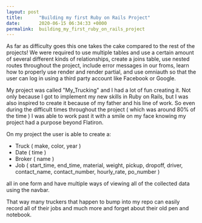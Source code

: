 ```yaml
---
layout: post
title:      "Building my first Ruby on Rails Project"
date:       2020-06-15 06:34:33 +0000
permalink:  building_my_first_ruby_on_rails_project
---
```



As far as difficulty goes this one takes the cake compared to the rest of the projects! We were required to use multiple tables and use a certain amount of several different kinds of relationships, create a joins table, use nested routes throughout the project, include error messages in our froms, learn how to properly use render and render partial, and use omniauth so that the user can log in using a third party account like Facebook or Google.

My project was called "My_Trucking" and I had a lot of fun creating it. Not only because I got to implement my new skills in Ruby on Rails, but I was also inspired to create it because of my father and his line of work. So even during the difficult times throughout the project ( which was around 80% of the time ) I was able to work past it with a smile on my face knowing my project had a purpose beyond Flatiron.

On my project the user is able to create a:

* Truck ( make, color, year )
* Date ( time )
* Broker ( name )
* Job ( start_time, end_time, material, weight, pickup, dropoff, driver, contact_name, contact_number, hourly_rate, po_number )

all in one form and have multiple ways of viewing all of the collected data using the navbar.

That way many truckers that happen to bump into my repo can easily record all of their jobs and much more and forget about their old pen and notebook.


